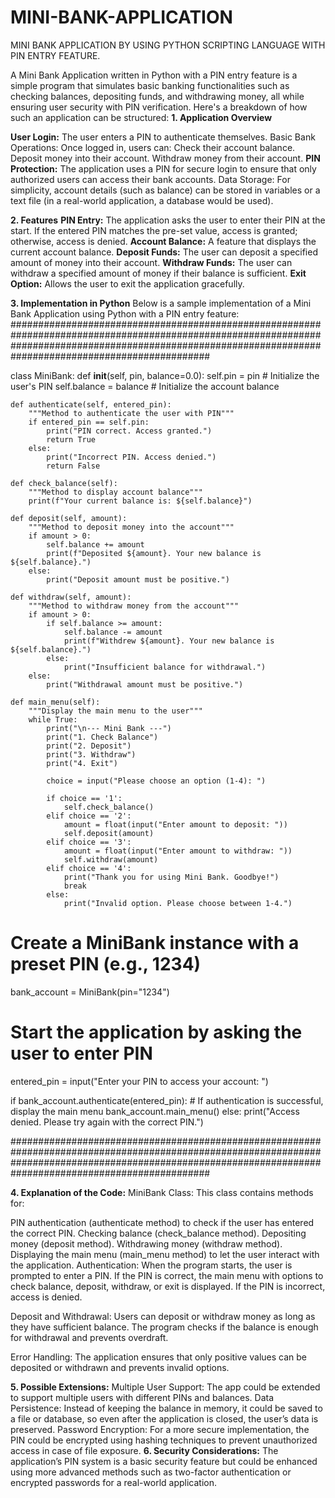 # MINI-BANK-APPLICATION
MINI BANK APPLICATION BY USING PYTHON SCRIPTING LANGUAGE WITH PIN ENTRY FEATURE.

A Mini Bank Application written in Python with a PIN entry feature is a simple program that simulates basic banking functionalities such as checking balances, depositing funds, and withdrawing money, all while ensuring user security with PIN verification. Here's a breakdown of how such an application can be structured:
**1. Application Overview**

**User Login:** The user enters a PIN to authenticate themselves.
Basic Bank Operations: Once logged in, users can:
Check their account balance.
Deposit money into their account.
Withdraw money from their account.
**PIN Protection:** The application uses a PIN for secure login to ensure that only authorized users can access their bank accounts.
Data Storage: For simplicity, account details (such as balance) can be stored in variables or a text file (in a real-world application, a database would be used).

**2. Features**
**PIN Entry:** The application asks the user to enter their PIN at the start. If the entered PIN matches the pre-set value, access is granted; otherwise, access is denied.
**Account Balance:** A feature that displays the current account balance.
**Deposit Funds:** The user can deposit a specified amount of money into their account.
**Withdraw Funds:** The user can withdraw a specified amount of money if their balance is sufficient.
**Exit Option:** Allows the user to exit the application gracefully.

**3. Implementation in Python**
Below is a sample implementation of a Mini Bank Application using Python with a PIN entry feature:
############################################################################################################################################################################################################

class MiniBank:
    def __init__(self, pin, balance=0.0):
        self.pin = pin      # Initialize the user's PIN
        self.balance = balance  # Initialize the account balance
    
    def authenticate(self, entered_pin):
        """Method to authenticate the user with PIN"""
        if entered_pin == self.pin:
            print("PIN correct. Access granted.")
            return True
        else:
            print("Incorrect PIN. Access denied.")
            return False
    
    def check_balance(self):
        """Method to display account balance"""
        print(f"Your current balance is: ${self.balance}")
    
    def deposit(self, amount):
        """Method to deposit money into the account"""
        if amount > 0:
            self.balance += amount
            print(f"Deposited ${amount}. Your new balance is ${self.balance}.")
        else:
            print("Deposit amount must be positive.")
    
    def withdraw(self, amount):
        """Method to withdraw money from the account"""
        if amount > 0:
            if self.balance >= amount:
                self.balance -= amount
                print(f"Withdrew ${amount}. Your new balance is ${self.balance}.")
            else:
                print("Insufficient balance for withdrawal.")
        else:
            print("Withdrawal amount must be positive.")
    
    def main_menu(self):
        """Display the main menu to the user"""
        while True:
            print("\n--- Mini Bank ---")
            print("1. Check Balance")
            print("2. Deposit")
            print("3. Withdraw")
            print("4. Exit")
            
            choice = input("Please choose an option (1-4): ")
            
            if choice == '1':
                self.check_balance()
            elif choice == '2':
                amount = float(input("Enter amount to deposit: "))
                self.deposit(amount)
            elif choice == '3':
                amount = float(input("Enter amount to withdraw: "))
                self.withdraw(amount)
            elif choice == '4':
                print("Thank you for using Mini Bank. Goodbye!")
                break
            else:
                print("Invalid option. Please choose between 1-4.")

# Create a MiniBank instance with a preset PIN (e.g., 1234)
bank_account = MiniBank(pin="1234")

# Start the application by asking the user to enter PIN
entered_pin = input("Enter your PIN to access your account: ")

if bank_account.authenticate(entered_pin):
    # If authentication is successful, display the main menu
    bank_account.main_menu()
else:
    print("Access denied. Please try again with the correct PIN.")

############################################################################################################################################################################################################

**4. Explanation of the Code:**
MiniBank Class: This class contains methods for:

PIN authentication (authenticate method) to check if the user has entered the correct PIN.
Checking balance (check_balance method).
Depositing money (deposit method).
Withdrawing money (withdraw method).
Displaying the main menu (main_menu method) to let the user interact with the application.
Authentication: When the program starts, the user is prompted to enter a PIN. If the PIN is correct, the main menu with options to check balance, deposit, withdraw, or exit is displayed. If the PIN is incorrect, access is denied.

Deposit and Withdrawal: Users can deposit or withdraw money as long as they have sufficient balance. The program checks if the balance is enough for withdrawal and prevents overdraft.

Error Handling: The application ensures that only positive values can be deposited or withdrawn and prevents invalid options.

**5. Possible Extensions:**
Multiple User Support: The app could be extended to support multiple users with different PINs and balances.
Data Persistence: Instead of keeping the balance in memory, it could be saved to a file or database, so even after the application is closed, the user’s data is preserved.
Password Encryption: For a more secure implementation, the PIN could be encrypted using hashing techniques to prevent unauthorized access in case of file exposure.
**6. Security Considerations:**
The application’s PIN system is a basic security feature but could be enhanced using more advanced methods such as two-factor authentication or encrypted passwords for a real-world application.


